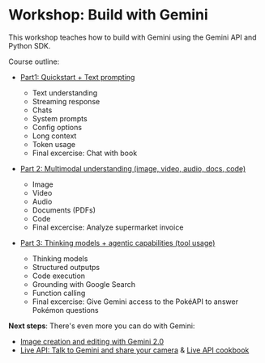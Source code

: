 # Workshop: Build with Gemini

This workshop teaches how to build with Gemini using the Gemini API and Python SDK.

Course outline:

- [Part1: Quickstart + Text prompting](https://github.com/patrickloeber/workshop-build-with-gemini/blob/main/cookbooks/part-1-text-prompting.ipynb)
    - Text understanding
    - Streaming response
    - Chats
    - System prompts
    - Config options
    - Long context
    - Token usage
    - Final excercise: Chat with book

- [Part 2: Multimodal understanding (image, video, audio, docs, code)](https://github.com/patrickloeber/workshop-build-with-gemini/blob/main/cookbooks/part-2-multimodal-understanding.ipynb)
    - Image
    - Video
    - Audio
    - Documents (PDFs)
    - Code
    - Final excercise: Analyze supermarket invoice

- [Part 3: Thinking models + agentic capabilities (tool usage)](https://github.com/patrickloeber/workshop-build-with-gemini/blob/main/cookbooks/part-3-thinking-and-tools.ipynb)
    - Thinking models
    - Structured outputps
    - Code execution
    - Grounding with Google Search
    - Function calling
    - Final excercise: Give Gemini access to the PokéAPI to answer Pokémon questions

**Next steps**: There's even more you can do with Gemini:

- [Image creation and editing with Gemini 2.0](https://github.com/patrickloeber/genai-tutorials/blob/main/notebooks/gemini-image-editing.ipynb)
- [Live API: Talk to Gemini and share your camera](https://aistudio.google.com/live) & [Live API cookbook](https://github.com/google-gemini/cookbook/blob/main/quickstarts/Get_started_LiveAPI.ipynb)
